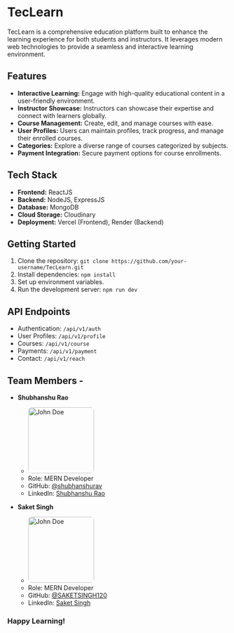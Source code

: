 # TecLearn

TecLearn is a comprehensive education platform built to enhance the learning experience for both students and instructors. It leverages modern web technologies to provide a seamless and interactive learning environment.

## Features

- **Interactive Learning:** Engage with high-quality educational content in a user-friendly environment.
- **Instructor Showcase:** Instructors can showcase their expertise and connect with learners globally.
- **Course Management:** Create, edit, and manage courses with ease.
- **User Profiles:** Users can maintain profiles, track progress, and manage their enrolled courses.
- **Categories:** Explore a diverse range of courses categorized by subjects.
- **Payment Integration:** Secure payment options for course enrollments.

## Tech Stack

- **Frontend:** ReactJS
- **Backend:** NodeJS, ExpressJS
- **Database:** MongoDB
- **Cloud Storage:** Cloudinary
- **Deployment:** Vercel (Frontend), Render (Backend)

## Getting Started

1. Clone the repository: `git clone https://github.com/your-username/TecLearn.git`
2. Install dependencies: `npm install`
3. Set up environment variables.
4. Run the development server: `npm run dev`

## API Endpoints

- Authentication: `/api/v1/auth`
- User Profiles: `/api/v1/profile`
- Courses: `/api/v1/course`
- Payments: `/api/v1/payment`
- Contact: `/api/v1/reach`

## Team Members -

- **Shubhanshu Rao**
  -  <img src="https://edtech-iet.vercel.app/teams/Shubhanshu.jpg" alt="John Doe" width="150" height="150" style="border-radius: 5%;">
  - Role: MERN Developer
  - GitHub: [@shubhanshurav](https://github.com/shubhanshurav)
  - LinkedIn: [Shubhanshu Rao](https://www.linkedin.com/in/shubhanshu-rao-052320208/)

- **Saket Singh**
  - <img src="https://edtech-iet.vercel.app/teams/Saket.jpg" alt="John Doe" width="150" height="150" style="border-radius: 5%;">
  - Role: MERN Developer
  - GitHub: [@SAKETSINGH120](https://github.com/SAKETSINGH120)
  - LinkedIn: [Saket Singh](https://www.linkedin.com/in/saket-singh-810824240/)






### Happy Learning!

